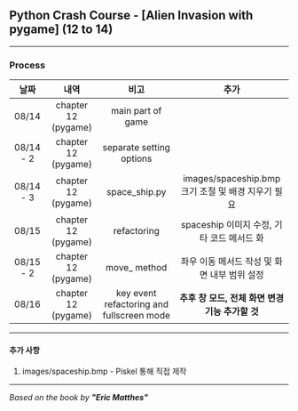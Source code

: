 ## Python Crash Course - \[Alien Invasion with pygame] (12 to 14)

---

### Process

|    날짜     |         내역          |                    비고                     |                   추가                   |
|:---------:|:-------------------:|:-----------------------------------------:|:--------------------------------------:|
|   08/14   | chapter 12 (pygame) |             main part of game             |                                        |
| 08/14 - 2 | chapter 12 (pygame) |         separate setting options          |                                        |
| 08/14 - 3 | chapter 12 (pygame) |               space_ship.py               | images/spaceship.bmp 크기 조절 및 배경 지우기 필요 |
|   08/15   | chapter 12 (pygame) |                refactoring                |     spaceship 이미지 수정, 기타 코드 메서드 화      |
| 08/15 - 2 | chapter 12 (pygame) |               move_ method                |       좌우 이동 메서드 작성 및 화면 내부 범위 설정       |
|   08/16   | chapter 12 (pygame) | key event refactoring and fullscreen mode |     **추후 창 모드, 전체 화면 변경 기능 추가할 것**     |

---

#### 추가 사항
1. images/spaceship.bmp - Piskel 통해 직접 제작

---

*Based on the book by **"Eric Matthes"***